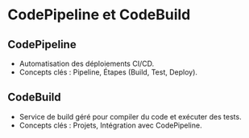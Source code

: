 # CodePipeline et CodeBuild

## CodePipeline
- Automatisation des déploiements CI/CD.
- Concepts clés : Pipeline, Étapes (Build, Test, Deploy).

## CodeBuild
- Service de build géré pour compiler du code et exécuter des tests.
- Concepts clés : Projets, Intégration avec CodePipeline.
